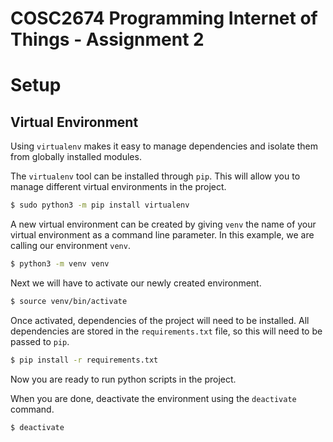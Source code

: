 # COSC2674 Programming Internet of Things - Assignment 2

# Setup

## Virtual Environment
Using `virtualenv` makes it easy to manage dependencies and isolate them from globally installed modules.

The `virtualenv` tool can be installed through `pip`. This will allow you to manage different virtual environments in the project.
```bash
$ sudo python3 -m pip install virtualenv
```

A new virtual environment can be created by giving `venv` the name of your virtual environment as a command line parameter. In this example, we are calling our environment `venv`.
```bash
$ python3 -m venv venv
```

Next we will have to activate our newly created environment.
```bash
$ source venv/bin/activate
```

Once activated, dependencies of the project will need to be installed. All dependencies are stored in the `requirements.txt` file, so this will need to be passed to `pip`.
```bash
$ pip install -r requirements.txt
```

Now you are ready to run python scripts in the project.

When you are done, deactivate the environment using the `deactivate` command.
```bash
$ deactivate
```
